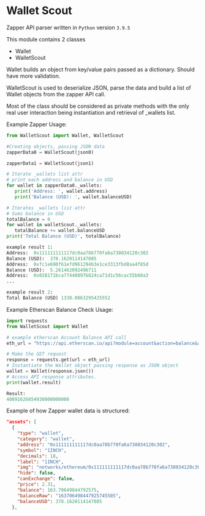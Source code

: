 # Wallet Scout

Zapper API parser written in `Python` version `3.9.5`

This module contains 2 classes

 - Wallet
 - WalletScout

 Wallet builds an object from key/value pairs passed as a dictionary. Should have more validation.

 WalletScout is used to deserialize JSON, parse the data and build a list of Wallet objects from the zapper API call.

 Most of the class should be considered as private methods with the only real user interaction being instantiation and retrieval of _wallets list.

 Example Zapper Usage:

 ```python
from WalletScout import Wallet, WalletScout

 #Creating objects, passing JSON data
zapperData0 = WalletScout(json0)

zapperData1 = WalletScout(json1)

# Iterate _wallets list attr
# print each address and balance in USD
for wallet in zapperData0._wallets:
    print('Address: ', wallet.address)
    print('Balance (USD): ', wallet.balanceUSD)

# Iterates _wallets list attr
# Sums balance in USD
totalBalance = 0
for wallet in walletScout._wallets:
    totalBalance += wallet.balanceUSD
print('Total Balance (USD)', totalBalance)

example result 1:
Address:  0x111111111117dc0aa78b770fa6a738034120c302
Balance (USD):  378.1620114147085
Address:  0xfc1e690f61efd961294b3e1ce3313fbd8aa4f85d
Balance (USD):  5.261462092496711
Address:  0x028171bca77440897b824ca71d1c56cac55b68a3
...

example result 2:
Total Balance (USD) 1338.0863295425552
```

Example Etherscan Balance Check Usage:

```python
import requests
from WalletScout import Wallet

# example etherscan Account Balance API call
eth_url = "https://api.etherscan.io/api?module=account&action=balance&address=0xddbd2b932c763ba5b1b7ae3b362eac3e8d40121a&tag=latest&apikey="

# Make the GET request
response = requests.get(url = eth_url)
# Instantiate the Wallet object passing response as JSON object
wallet = Wallet(response.json())
# Access API response attributes.
print(wallet.result)

Result:
40891626854930000000000
```

Example of how Zapper wallet data is structured:
```json
"assets": [
  {
    "type": "wallet",
    "category": "wallet",
    "address": "0x111111111117dc0aa78b770fa6a738034120c302",
    "symbol": "1INCH",
    "decimals": 18,
    "label": "1INCH",
    "img": "networks/ethereum/0x111111111117dc0aa78b770fa6a738034120c302.png",
    "hide": false,
    "canExchange": false,
    "price": 2.31,
    "balance": 163.70649844792575,
    "balanceRaw": "163706498447925745505",
    "balanceUSD": 378.1620114147085
  },
```
